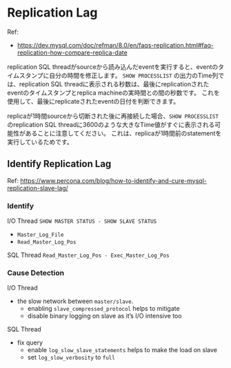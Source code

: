 # Replication Lag

Ref:
* https://dev.mysql.com/doc/refman/8.0/en/faqs-replication.html#faq-replication-how-compare-replica-date

replication SQL threadがsourceから読み込んだeventを実行すると、eventのタイムスタンプに自分の時間を修正します。
`SHOW PROCESSLIST` の出力のTime列では、replication SQL threadに表示される秒数は、最後にreplicationされたeventのタイムスタンプとreplica machineの実時間との間の秒数です。
これを使用して、最後にreplicateされたeventの日付を判断できます。

replicaが1時間sourceから切断された後に再接続した場合、`SHOW PROCESSLIST` のreplication SQL threadに3600のような大きなTime値がすぐに表示される可能性があることに注意してください。
これは、replicaが1時間前のstatementを実行しているためです。

## Identify Replication Lag
Ref: https://www.percona.com/blog/how-to-identify-and-cure-mysql-replication-slave-lag/

### Identify
I/O Thread
`SHOW MASTER STATUS - SHOW SLAVE STATUS`
* `Master_Log_File`
* `Read_Master_Log_Pos`

SQL Thread
`Read_Master_Log_Pos - Exec_Master_Log_Pos`

### Cause Detection
I/O Thread
* the slow network between `master/slave`.
  * enabling `slave_compressed_protocol` helps to mitigate
  * disable binary logging on slave as it’s I/O intensive too

SQL Thread
* fix query
  * enable `log_slow_slave_statements` helps to make the load on slave
  * set `log_slow_verbosity` to `full`
